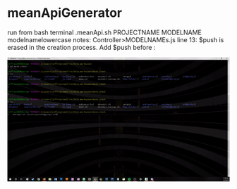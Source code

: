 # meanApiGenerator
run from bash terminal
.meanApi.sh PROJECTNAME MODELNAME modelnamelowercase
notes: Controller>MODELNAMEs.js line 13: $push is erased in the creation process. Add $push before :


![](meanApi.gif)
